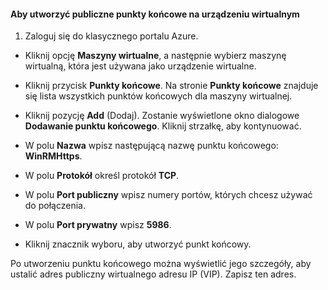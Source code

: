 #### Aby utworzyć publiczne punkty końcowe na urządzeniu wirtualnym

1. Zaloguj się do klasycznego portalu Azure.

- Kliknij opcję **Maszyny wirtualne**, a następnie wybierz maszynę wirtualną, która jest używana jako urządzenie wirtualne.

- Kliknij przycisk **Punkty końcowe**. Na stronie **Punkty końcowe** znajduje się lista wszystkich punktów końcowych dla maszyny wirtualnej.

- Kliknij pozycję **Add** (Dodaj). Zostanie wyświetlone okno dialogowe **Dodawanie punktu końcowego**. Kliknij strzałkę, aby kontynuować.

- W polu **Nazwa** wpisz następującą nazwę punktu końcowego: **WinRMHttps**.

- W polu **Protokół** określ protokół **TCP**.

- W polu **Port publiczny** wpisz numery portów, których chcesz używać do połączenia.

- W polu **Port prywatny** wpisz **5986**.

- Kliknij znacznik wyboru, aby utworzyć punkt końcowy.

Po utworzeniu punktu końcowego można wyświetlić jego szczegóły, aby ustalić adres publiczny wirtualnego adresu IP (VIP). Zapisz ten adres.


<!--HONumber=Jun16_HO2-->


